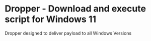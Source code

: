 # Dropper - Download and execute script for Windows 11
Dropper designed to deliver payload to all Windows Versions

